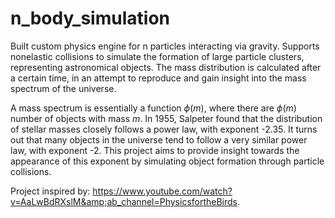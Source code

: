 # n_body_simulation
Built custom physics engine for n particles interacting via gravity. Supports nonelastic collisions to simulate the formation of large particle clusters, representing astronomical objects. The mass distribution is calculated after a certain time, in an attempt to reproduce and gain insight into the mass spectrum of the universe.

A mass spectrum is essentially a function $\phi(m)$, where there are $\phi(m)$ number of objects with mass $m$. In 1955, Salpeter found that the distribution of stellar masses closely follows a power law, with exponent -2.35. It turns out that many objects in the universe tend to follow a very similar power law, with exponent -2. This project aims to provide insight towards the appearance of this exponent by simulating object formation through particle collisions.  

Project inspired by: https://www.youtube.com/watch?v=AaLwBdRXslM&amp;ab_channel=PhysicsfortheBirds.
